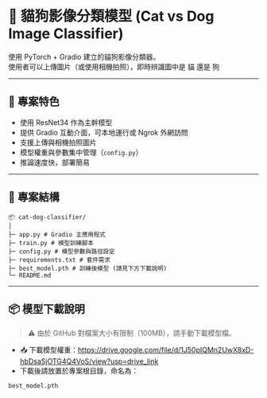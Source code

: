 # 🐾 貓狗影像分類模型 (Cat vs Dog Image Classifier)

使用 PyTorch + Gradio 建立的貓狗影像分類器。  
使用者可以上傳圖片（或使用相機拍照），即時辨識圖中是 貓 還是 狗

---

## 🚀 專案特色

- 使用 ResNet34 作為主幹模型
- 提供 Gradio 互動介面，可本地運行或 Ngrok 外網訪問
- 支援上傳與相機拍照圖片
- 模型權重與參數集中管理（`config.py`）
- 推論速度快，部署簡易

---

## 📂 專案結構
```
📦 cat-dog-classifier/
│
├─ app.py # Gradio 主應用程式
├─ train.py # 模型訓練腳本
├─ config.py # 模型參數與路徑設定
├─ requirements.txt # 套件需求
├─ best_model.pth # 訓練後模型 (請見下方下載說明)
└─ README.md
```

---

## 📦 模型下載說明

> ⚠️ 由於 GitHub 對檔案大小有限制（100MB），請手動下載模型檔。

- 📥 下載模型權重：https://drive.google.com/file/d/1J50pIQMn2UwX8xD-hbDsaSjOTG4Q4VoS/view?usp=drive_link
- 下載後請放置於專案根目錄，命名為：

```bash
best_model.pth